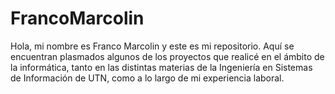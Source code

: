 # FrancoMarcolin
Hola, mi nombre es Franco Marcolin y este es mi repositorio. Aquí se encuentran plasmados algunos de los proyectos que realicé en el ámbito de la informática, tanto en las distintas materias de la Ingeniería en Sistemas de Información de UTN, como a lo largo de mi experiencia laboral. 
